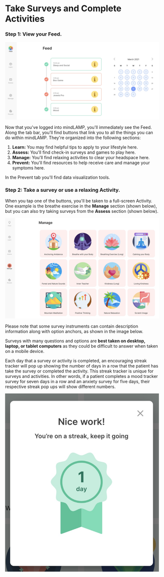 # Take Surveys and Complete Activities

### Step 1: View your Feed.

![](assets/feed.jpg)

Now that you've logged into mindLAMP, you'll immediately see the Feed. Along the tab bar, you'll find buttons that link you to all the things you can do within mindLAMP. They're organized into the following sections:

1. **Learn:** You may find helpful tips to apply to your lifestyle here.
2. **Assess:** You'll find check-in surveys and games to play here.
3. **Manage:** You'll find relaxing activities to clear your headspace here.
4. **Prevent:** You'll find resources to help receive care and manage your symptoms here.

In the Prevent tab you'll find data visualization tools.

### Step 2: Take a survey or use a relaxing Activity.

When you tap one of the buttons, you'll be taken to a full-screen Activity. One example is the breathe exercise in the **Manage** section (shown below), but you can also try taking surveys from the **Assess** section (shown below). 

![](assets/manage.jpg)

Please note that some survey instruments can contain description information along with option anchors, as shown in the image below. 

Surveys with many questions and options are **best taken on desktop, laptop, or tablet computers** as they could be difficult to answer when taken on a mobile device. 

Each day that a survey or activity is completed, an encouraging streak tracker will pop up showing the number of days in a row that the patient has take the survey or completed the activity. This streak tracker is unique for surveys and activities. In other words, if a patient completes a mood tracker survey for seven days in a row and an anxiety survey for five days, their respective streak pop ups will show different numbers.

![](assets/streak.jpg)
